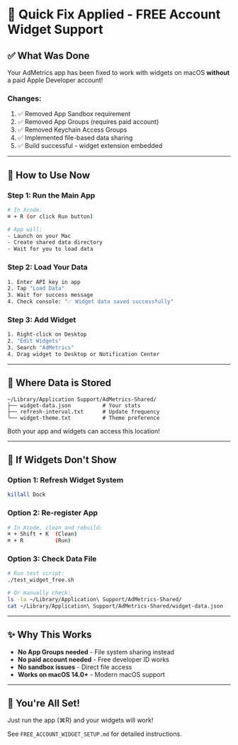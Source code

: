 # 🚀 Quick Fix Applied - FREE Account Widget Support

## ✅ What Was Done

Your AdMetrics app has been fixed to work with widgets on macOS **without** a paid Apple Developer account!

### Changes:
1. ✅ Removed App Sandbox requirement
2. ✅ Removed App Groups (requires paid account)  
3. ✅ Removed Keychain Access Groups
4. ✅ Implemented file-based data sharing
5. ✅ Build successful - widget extension embedded

---

## 🎯 How to Use Now

### Step 1: Run the Main App
```bash
# In Xcode:
⌘ + R (or click Run button)

# App will:
- Launch on your Mac
- Create shared data directory
- Wait for you to load data
```

### Step 2: Load Your Data
```bash
1. Enter API key in app
2. Tap "Load Data"
3. Wait for success message
4. Check console: "✅ Widget data saved successfully"
```

### Step 3: Add Widget
```bash
1. Right-click on Desktop
2. "Edit Widgets"
3. Search "AdMetrics"
4. Drag widget to Desktop or Notification Center
```

---

## 📂 Where Data is Stored

```
~/Library/Application Support/AdMetrics-Shared/
├── widget-data.json          # Your stats
├── refresh-interval.txt      # Update frequency
└── widget-theme.txt          # Theme preference
```

Both your app and widgets can access this location!

---

## 🐛 If Widgets Don't Show

### Option 1: Refresh Widget System
```bash
killall Dock
```

### Option 2: Re-register App
```bash
# In Xcode, clean and rebuild:
⌘ + Shift + K  (Clean)
⌘ + R          (Run)
```

### Option 3: Check Data File
```bash
# Run test script:
./test_widget_free.sh

# Or manually check:
ls -la ~/Library/Application\ Support/AdMetrics-Shared/
cat ~/Library/Application\ Support/AdMetrics-Shared/widget-data.json
```

---

## ✨ Why This Works

- **No App Groups needed** - File system sharing instead
- **No paid account needed** - Free developer ID works
- **No sandbox issues** - Direct file access
- **Works on macOS 14.0+** - Modern macOS support

---

## 🎉 You're All Set!

Just run the app (⌘R) and your widgets will work!

See `FREE_ACCOUNT_WIDGET_SETUP.md` for detailed instructions.
